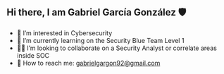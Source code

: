 ## Hi there, I am Gabriel García González 🛡️

- 👀 I’m interested in Cybersecurity
- 🌱 I’m currently learning on the Security Blue Team Level 1 
- 👨‍💻 I’m looking to collaborate on a Security Analyst or correlate areas inside SOC
- 📧 How to reach me: gabrielgargon92@gmail.com
